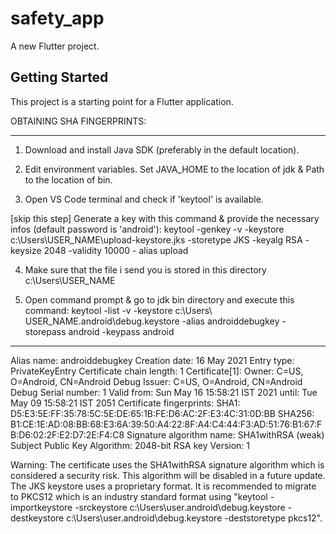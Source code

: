 # safety_app

A new Flutter project.

## Getting Started

This project is a starting point for a Flutter application.

OBTAINING SHA FINGERPRINTS:

--------------------------------------------------------------------------------------------------------------------

1) Download and install Java SDK (preferably in the default location).


2) Edit environment variables. Set JAVA_HOME to the location of jdk & Path to the location of bin.


3) Open VS Code terminal and check if 'keytool' is available.


[skip this step] Generate a key with this command & provide the necessary infos (default password is 'android'):   keytool -genkey -v -keystore c:\Users\USER_NAME\upload-keystore.jks -storetype JKS -keyalg RSA - keysize 2048 -validity 10000 - alias upload

4) Make sure that the file i send you is stored in this directory c:\Users\USER_NAME


5) Open command prompt & go to jdk bin directory and execute this command: keytool -list -v -keystore c:\Users\	USER_NAME\.android\debug.keystore -alias androiddebugkey -storepass android -keypass android

--------------------------------------------------------------------------------------------------------------------

Alias name: androiddebugkey
Creation date: 16 May 2021
Entry type: PrivateKeyEntry
Certificate chain length: 1
Certificate[1]:
Owner: C=US, O=Android, CN=Android Debug
Issuer: C=US, O=Android, CN=Android Debug
Serial number: 1
Valid from: Sun May 16 15:58:21 IST 2021 until: Tue May 09 15:58:21 IST 2051
Certificate fingerprints:
         SHA1: D5:E3:5E:FF:35:78:5C:5E:DE:65:1B:FE:D6:AC:2F:E3:4C:31:0D:BB
         SHA256: B1:CE:1E:AD:08:BB:68:E3:6A:39:50:A4:22:8F:A4:C4:44:F3:AD:51:76:B1:67:FB:D6:02:2F:E2:D7:2E:F4:C8
Signature algorithm name: SHA1withRSA (weak)
Subject Public Key Algorithm: 2048-bit RSA key
Version: 1

Warning:
The certificate uses the SHA1withRSA signature algorithm which is considered a security risk. This algorithm will be disabled in a future update.
The JKS keystore uses a proprietary format. It is recommended to migrate to PKCS12 which is an industry standard format using "keytool -importkeystore -srckeystore c:\Users\user\.android\debug.keystore -destkeystore c:\Users\user\.android\debug.keystore -deststoretype pkcs12".
